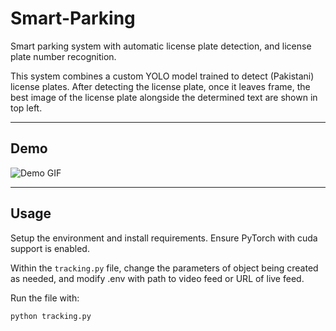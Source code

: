 # Smart-Parking
Smart parking system with automatic license plate detection, and license plate number recognition.

This system combines a custom YOLO model trained to detect (Pakistani) license plates. After detecting the license plate, once it leaves frame, the best image of the license plate alongside the determined text are shown in top left.


_____


## Demo

![Demo GIF](.\assets\PlateOCR-Demo.gif)

_____

## Usage

Setup the environment and install requirements. Ensure PyTorch with cuda support is enabled.

Within the `tracking.py` file, change the parameters of object being created as needed, and modify .env with path to video feed or URL of live feed. 

Run the file with:

```python
python tracking.py
```